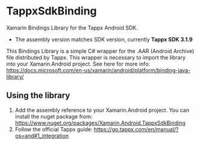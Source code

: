# TappxSdkBinding
Xamarin Bindings Library for the Tappx Android SDK.
- The assembly version matches SDK version, currently **Tappx SDK 3.1.9**

This Bindings Library is a simple C# wrapper for the .AAR (Android Archive) file distributed by Tappx. This wrapper is necessary to import the library into your Xamarin.Android project. See here for more info: https://docs.microsoft.com/en-us/xamarin/android/platform/binding-java-library/

## Using the library

1. Add the assembly reference to your Xamarin.Android project. You can install the nuget package from: https://www.nuget.org/packages/Xamarin.Android.TappxSdkBinding
2. Follow the official Tappx guide: https://go.tappx.com/en/manual/?os=and#1_integration
